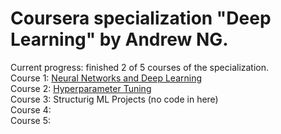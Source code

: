 # Coursera specialization "Deep Learning" by Andrew NG.
Current progress: finished 2 of 5 courses of the specialization.\
Course 1: [Neural Networks and Deep Learning](https://github.com/yk4r2/DeepLearningCoursera/tree/master/NNandDL)\
Course 2: [Hyperparameter Tuning](https://github.com/yk4r2/DeepLearningCoursera/tree/master/Hyperparameter%20Tuning)\
Course 3: Structurig ML Projects (no code in here)\
Course 4:\
Course 5:
